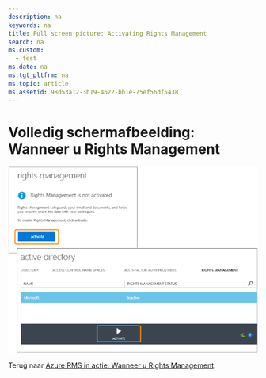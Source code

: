 ```yaml
---
description: na
keywords: na
title: Full screen picture: Activating Rights Management
search: na
ms.custom: 
  - test
ms.date: na
ms.tgt_pltfrm: na
ms.topic: article
ms.assetid: 98d53a12-3b19-4622-bb1e-75ef56df5438
---
```

# Volledig schermafbeelding: Wanneer u Rights Management
![](../Image/AzRMS_StoryboardActivate.png)

Terug naar [Azure RMS in actie: Wanneer u Rights Management](http://technet.microsoft.com/library/jj585026.aspx).

